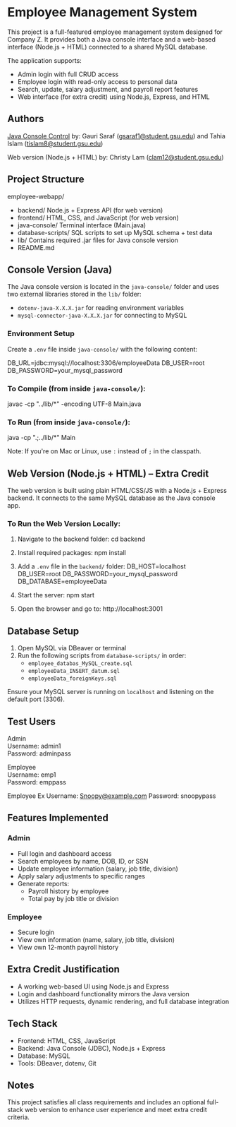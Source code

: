 # Employee Management System

This project is a full-featured employee management system designed for Company Z. It provides both a Java console interface and a web-based interface (Node.js + HTML) connected to a shared MySQL database.

The application supports:
- Admin login with full CRUD access
- Employee login with read-only access to personal data
- Search, update, salary adjustment, and payroll report features
- Web interface (for extra credit) using Node.js, Express, and HTML

## Authors

[Java Console Control](https://github.com/katthegreat/employee-database-app) by: 
Gauri Saraf (gsaraf1@student.gsu.edu) and Tahia Islam (tislam8@student.gsu.edu)  

Web version (Node.js + HTML) by: 
Christy Lam (clam12@student.gsu.edu)

## Project Structure

employee-webapp/  
- backend/              Node.js + Express API (for web version)  
- frontend/             HTML, CSS, and JavaScript (for web version)  
- java-console/         Terminal interface (Main.java)  
- database-scripts/     SQL scripts to set up MySQL schema + test data  
- lib/                  Contains required .jar files for Java console version  
- README.md  

## Console Version (Java)

The Java console version is located in the `java-console/` folder and uses two external libraries stored in the `lib/` folder:
- `dotenv-java-X.X.X.jar` for reading environment variables
- `mysql-connector-java-X.X.X.jar` for connecting to MySQL

### Environment Setup

Create a `.env` file inside `java-console/` with the following content:

DB_URL=jdbc:mysql://localhost:3306/employeeData
DB_USER=root
DB_PASSWORD=your_mysql_password

### To Compile (from inside `java-console/`):

javac -cp "../lib/*" -encoding UTF-8 Main.java

### To Run (from inside `java-console/`):

java -cp ".;../lib/*" Main

Note: If you're on Mac or Linux, use `:` instead of `;` in the classpath.

## Web Version (Node.js + HTML) – Extra Credit

The web version is built using plain HTML/CSS/JS with a Node.js + Express backend. It connects to the same MySQL database as the Java console app.

### To Run the Web Version Locally:

1. Navigate to the backend folder:
   cd backend

2. Install required packages:
   npm install

3. Add a `.env` file in the `backend/` folder:
   DB_HOST=localhost
   DB_USER=root
   DB_PASSWORD=your_mysql_password
   DB_DATABASE=employeeData

4. Start the server:
   npm start

5. Open the browser and go to:
   http://localhost:3001

## Database Setup

1. Open MySQL via DBeaver or terminal
2. Run the following scripts from `database-scripts/` in order:
   - `employee_databas_MySQL_create.sql`
   - `employeeData_INSERT_datum.sql`
   - `employeeData_foreignKeys.sql`

Ensure your MySQL server is running on `localhost` and listening on the default port (3306).

## Test Users

Admin  
Username: admin1  
Password: adminpass

Employee  
Username: emp1  
Password: emppass

Employee Ex 
Username: Snoopy@example.com 
Password: snoopypass

## Features Implemented

### Admin
- Full login and dashboard access
- Search employees by name, DOB, ID, or SSN
- Update employee information (salary, job title, division)
- Apply salary adjustments to specific ranges
- Generate reports:
  - Payroll history by employee
  - Total pay by job title or division

### Employee
- Secure login
- View own information (name, salary, job title, division)
- View own 12-month payroll history

## Extra Credit Justification

- A working web-based UI using Node.js and Express
- Login and dashboard functionality mirrors the Java version
- Utilizes HTTP requests, dynamic rendering, and full database integration

## Tech Stack

- Frontend: HTML, CSS, JavaScript
- Backend: Java Console (JDBC), Node.js + Express
- Database: MySQL
- Tools: DBeaver, dotenv, Git

## Notes

This project satisfies all class requirements and includes an optional full-stack web version to enhance user experience and meet extra credit criteria.

